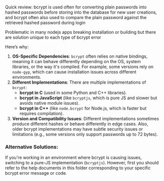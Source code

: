 Quick review: bcrypt is used often for converting plain passwords into hashed passwords before storing into the database for new user creations, and bcrypt often also used to compare the plain password against the retrieved hashed password during login

Problematic in many nodejs apps breaking installation or building but there are solution unique to each type of bcrypt error

Here’s why:
1. **OS-Specific Dependencies**: `bcrypt` often relies on native bindings, meaning it can behave differently depending on the OS, system libraries, or the way it's compiled. For example, some versions rely on `node-gyp`, which can cause installation issues across different environments.
2. **Different Implementations**: There are multiple implementations of `bcrypt`:
    - **bcrypt in C** (used in some Python and C++ libraries).
    - **bcrypt in JavaScript** (like `bcryptjs`, which is pure JS and slower but avoids native module issues).
    - **bcrypt in C++** (like `node.bcrypt` for Node.js, which is faster but requires compilation).
3. **Version and Compatibility Issues**: Different implementations sometimes produce different hashes or behave differently in edge cases. Also, older bcrypt implementations may have subtle security issues or limitations (e.g., some versions only support passwords up to 72 bytes).

### Alternative Solutions:

If you're working in an environment where bcrypt is causing issues, switching to a pure-JS implementation (`bcryptjs`). However, first you should refer to the help documents in this folder corresponding to your specific bcrypt error message or code.